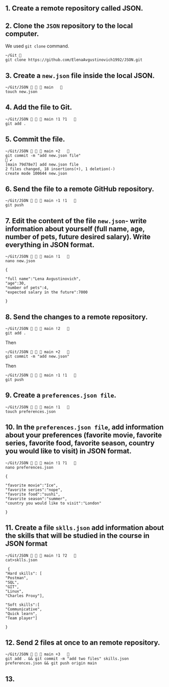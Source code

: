 ## 1. Create a remote repository called JSON.


## 2. Clone the ```JSON``` repository to the local computer.
We used ```git clone``` command. 
```
~/Git 
git clone https://github.com/ElenaAvgustinovich1992/JSON.git 
```
## 3. Create a ```new.json``` file inside the local JSON.
```
~/Git/JSON    main    
touch new.json 
```
## 4. Add the file to Git.
```
~/Git/JSON    main !1 ?1    
git add . 
```
## 5. Commit the file.
```
~/Git/JSON    main +2    
git commit -m "add new.json file"                                                                         ✔ 
[main 79d78e7] add new.json file
2 files changed, 18 insertions(+), 1 deletion(-)
create mode 100644 new.json
```
## 6. Send the file to a remote GitHub repository.
```
~/Git/JSON    main ⇡1 !1   
git push
```
## 7. Edit the content of the file ```new.json```- write information about yourself (full name, age, number of pets, future desired salary). Write everything in JSON format.
```
~/Git/JSON    main !1   
nano new.json 

{

"full name":"Lena Avgustinovich",
"age":30,
"number of pets":4,
"expected salary in the future":7000

}
```
## 8. Send the changes to a remote repository.
```
~/Git/JSON    main !2   
git add .
```
Then
```
~/Git/JSON    main +2   
git commit -m "add new.json"  
```
Then 
```
~/Git/JSON    main ⇡1 !1   
git push 
```
## 9. Create a ```preferences.json file```.
```
~/Git/JSON    main !1   
touch preferences.json 
```
## 10. In the ```preferences.json file```, add information about your preferences (favorite movie, favorite series, favorite food, favorite season, country you would like to visit) in JSON format.
```
~/Git/JSON    main !1 ?1   
nano preferences.json 

{

"favorite movie":"Ice",
"favorite series":"nope",
"favorite food":"sushi",
"favorite season":"summer",
"country you would like to visit":"London"

}
```
## 11. Create a file ```sklls.json``` add information about the skills that will be studied in the course in JSON format
```
~/Git/JSON    main !1 ?2   
cat>sklls.json

 {
"Hard skills": [
"Postman",
"SQL",
"GIT",
"Linux",
"Charles Proxy"],

"Soft skills":[
"Communicative",
"Quick learn",
"Team player"]

}
```
## 12. Send 2 files at once to an remote repository.
```
~/Git/JSON    main +3   
git add . && git commit -m "add two files" skills.json 
preferences.json && git push origin main    
```
## 13. 